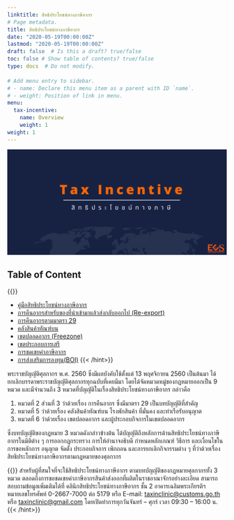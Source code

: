 ```yaml
---
linktitle: สิทธิประโยชน์ทางภาษีอากร
# Page metadata.
title: สิทธิประโยชน์ทางภาษีอากร
date: "2020-05-19T00:00:00Z"
lastmod: "2020-05-19T00:00:00Z"
draft: false  # Is this a draft? true/false
toc: false # Show table of contents? true/false
type: docs  # Do not modify.

# Add menu entry to sidebar.
# - name: Declare this menu item as a parent with ID `name`.
# - weight: Position of link in menu.
menu:
  tax-incentive:
    name: Overview  
    weight: 1
weight: 1
---
```


![](https://github.com/ecs-support/knowledge-center/raw/master/img/tax-incentive.png)

## Table of Content

{{<hint warning>}}
-   [คู่มือสิทธิประโยชน์ทางภาษีอากร](../tax-incentive/tax-incentive_guide/)
-   [การคืนอากรสำหรับของที่นำเข้ามาแล้วส่งกลับออกไป (Re-export)](/knowledge-center/customs-clearance/docs/tax-incentive/re-export/)  
-   [การคืนอากรตามมาตรา 29](/knowledge-center/customs-clearance/docs/tax-incentive/section_29/)
-   [คลังสินค้าทัณฑ์บน](/knowledge-center/customs-clearance/docs/tax-incentive/bond/)
-   [เขตปลอดอากร (Freezone)](/knowledge-center/customs-clearance/docs/tax-incentive/freezone/)
-   [เขตประกอบการเสรี](/knowledge-center/customs-clearance/docs/tax-incentive/ieat/)
-   [การชดเชยค่าภาษีอากร](/knowledge-center/customs-clearance/docs/tax-incentive/compensate/)
-   [การส่งเสริมการลงทุน(BOI)](/knowledge-center/customs-clearance/docs/tax-incentive/boi/)
{{< /hint>}}

พระราชบัญญัติศุลกากร พ.ศ. 2560 ซึ่งมีผลบังคับใช้ตั้งแต่ 13 พฤศจิกายน 2560 เป็นต้นมา ได้ยกเลิกบรรดาพระราชบัญญัติศุลกากรทุกฉบับที่เคยมีมา โดยได้จัดหมวดหมู่ของกฎหมายออกเป็น 9 หมวด และมีจำนวนถึง 3 หมวดที่บัญญัติในเรื่องสิทธิประโยชน์ทางภาษีอากร กล่าวคือ

1.  หมวดที่ 2 ส่วนที่ 3 ว่าด้วยเรื่อง การคืนอากร ซึ่งมีมาตรา 29 เป็นบทบัญญัติที่สำคัญ
2.  หมวดที่ 5 ว่าด้วยเรื่อง คลังสินค้าทัณฑ์บน โรงพักสินค้า ที่มั่นคง และท่าเรือรับอนุญาต
3.  หมวดที่ 6 ว่าด้วยเรื่อง เขตปลอดอากร และผู้ประกอบกิจการในเขตปลอดอากร

ซึ่งบทบัญญัติของกฎหมาย 3 หมวดดังกล่าวข้างต้น ได้บัญญัติถึงหลักการด้านสิทธิประโยชน์ทางภาษีอากรในมิติต่าง ๆ การออกกฎกระทรวง การให้อำนาจอธิบดี กำหนดหลักเกณฑ์ วิธีการ และเงื่อนไขในการขอหลักการ อนุญาต จัดตั้ง ประกอบกิจการ เพิกถอน และการยกเลิกกิจกรรมต่าง ๆ ที่ว่าด้วยเรื่องสิทธิประโยชน์ทางภาษีอากรตามกฎหมายของศุลกากร

{{<hint success>}}
สำหรับผู้ที่สนใจที่จะใช้สิทธิประโยชน์ทางภาษีอากร  ตามบทบัญญัติของกฎหมายศุลกากรทั้ง 3 หมวด ตลอดถึงการขอชดเชยค่าภาษีอากรสินค้าส่งออกที่ผลิตในราชอาณาจักรอย่างละเอียด สามารถสอบถามข้อมูลเพิ่มเติมได้ที่ คลินิกสิทธิประโยชน์ทางภาษีอากร ชั้น 2 อาคารเฉลิมพระเกียรติฯ หมายเลขโทรศัพท์ 0-2667-7000 ต่อ 5179 หรือ  E-mail: taxinclinic@customs.go.th หรือ  taxinclinic@gmail.com โดยเปิดทำการทุกวันจันทร์  – ศุกร์ เวลา 09:30  – 16:00 น.
{{< /hint>}}